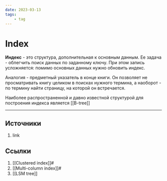 ```yaml
---
date: 2023-03-13
tags:
    - tag
---
```

# Index

**Индекс** - это структура, дополнительная к основным данным. Ее задача - облегчить поиск данных по заданному ключу. При этом запись усложняется: помимо основных данных нужно обновить индекс.

Аналогия - предметный указатель в конце книги. Он позволяет не просматривать книгу целиком в поисках нужного термина, а наоборот - по термину найти страницу, на которой он встречается.

Наиболее распространенной и давно известной структурой для построения индекса является [[B-tree]]

---

## Источники

1. link

## Ссылки

1. [[Clustered index]]#
1. [[Multi-column index]]#
1. [[LSM tree]]
